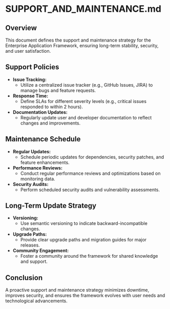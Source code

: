 # SUPPORT_AND_MAINTENANCE.md

## Overview

This document defines the support and maintenance strategy for the Enterprise Application Framework, ensuring long-term stability, security, and user satisfaction.

## Support Policies

- **Issue Tracking:**  
  - Utilize a centralized issue tracker (e.g., GitHub Issues, JIRA) to manage bugs and feature requests.
- **Response Time:**  
  - Define SLAs for different severity levels (e.g., critical issues responded to within 2 hours).
- **Documentation Updates:**  
  - Regularly update user and developer documentation to reflect changes and improvements.

## Maintenance Schedule

- **Regular Updates:**  
  - Schedule periodic updates for dependencies, security patches, and feature enhancements.
- **Performance Reviews:**  
  - Conduct regular performance reviews and optimizations based on monitoring data.
- **Security Audits:**  
  - Perform scheduled security audits and vulnerability assessments.

## Long-Term Update Strategy

- **Versioning:**  
  - Use semantic versioning to indicate backward-incompatible changes.
- **Upgrade Paths:**  
  - Provide clear upgrade paths and migration guides for major releases.
- **Community Engagement:**  
  - Foster a community around the framework for shared knowledge and support.

## Conclusion

A proactive support and maintenance strategy minimizes downtime, improves security, and ensures the framework evolves with user needs and technological advancements.
